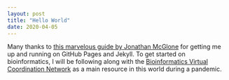 ```yaml
---
layout: post
title: "Hello World"
date: 2020-04-05
---
```


Many thanks to [this marvelous guide by Jonathan McGlone](http://jmcglone.com/guides/github-pages/) for getting me up and running on GitHub Pages and Jekyll. To get started on bioinformatics, I will be following along with the [Bioinformatics Virtual Coordination Network](https://biovcnet.github.io/) as a main resource in this world during a pandemic.
